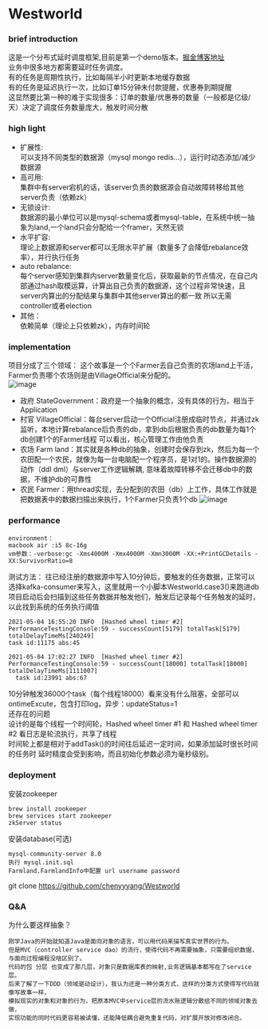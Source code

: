 # Westworld

### brief introduction
这是一个分布式延时调度框架,目前是第一个demo版本。[掘金博客地址](https://juejin.cn/post/6951905809617911845)   
业务中很多地方都需要延时任务调度。  
有的任务是周期性执行，比如每隔半小时更新本地缓存数据  
有的任务是延迟执行一次，比如订单15分钟未付款提醒，优惠券到期提醒  
这显然要比第一种的难于实现很多：订单的数量/优惠券的数量（一般都是亿级/天）决定了调度任务数量庞大，触发时间分散    

### high light
- 扩展性:  
可以支持不同类型的数据源（mysql mongo redis...），运行时动态添加/减少数据源
- 高可用:  
集群中有server宕机的话，该server负责的数据源会自动故障转移给其他server负责（依赖zk）
- 无锁设计:  
数据源的最小单位可以是mysql-schema或者mysql-table，在系统中统一抽象为land,一个land只会分配给一个framer，天然无锁
- 水平扩容:  
理论上数据源和server都可以无限水平扩展（数量多了会降低rebalance效率），并行执行任务
- auto rebalance:  
每个server感知到集群内server数量变化后，获取最新的节点情况，在自己内部通过hash取模运算，计算出自己负责的数据源，这个过程非常快速，且server内算出的分配结果与集群中其他server算出的都一致
所以无需controller或者election
- 其他：  
依赖简单（理论上只依赖zk），内存时间轮

### implementation
项目分成了三个领域： 
这个故事是一个个Farmer去自己负责的农场land上干活，Farmer负责哪个农场则是由VillageOfficial来分配的。  
![image](https://user-images.githubusercontent.com/22273370/116992504-b2709b80-ad08-11eb-83cf-5a908009f752.png)

- 政府 StateGovernment：政府是一个抽象的概念，没有具体的行为，相当于Application
- 村官 VillageOfficial：每台server启动一个Official注册成临时节点，并通过zk监听，本地计算rebalance后负责的db，拿到db后根据负责的db数量为每1个db创建1个的Farmer线程
可以看出，核心管理工作由他负责
- 农场 Farm land：其实就是各种db的抽象，创建时会保存到zk，然后为每一个农田配一个农民，就像为每一台电脑配一个程序员，是1对1的。操作数据源的动作（ddl dml）与server工作逻辑解耦,
意味着故障转移不会迁移db中的数据，不维护db的可靠性
- 农民 Farmer：用thread实现，去分配到的农田（db）上工作，具体工作就是把数据表中的数据扫描出来执行，1个Farmer只负责1个db
![image](https://user-images.githubusercontent.com/22273370/116993215-bbae3800-ad09-11eb-8f0a-64b0aeda36d9.png)

### performance
```
environment：
macbook air :i5 8c-16g 
vm参数：-verbose:gc -Xms4000M -Xmx4000M -Xmn3000M -XX:+PrintGCDetails -XX:SurvivorRatio=8
```
测试方法：
往已经注册的数据源中写入10分钟后，要触发的任务数据，正常可以选择kafka-consumer来写入，这里就用一个小脚本Westworld.case3()来跑进db  
项目启动后会扫描到这些任务数据并触发他们，触发后记录每个任务触发的延时，以此找到系统的任务执行阈值
```
2021-05-04 16:55:20 INFO  [Hashed wheel timer #2] PerformanceTestingConsole:59 - successCount[5179] totalTask[5179] totalDelayTimeMs[240249]
task id:11175 abs:45

2021-05-04 17:02:27 INFO  [Hashed wheel timer #2] PerformanceTestingConsole:59 - successCount[18000] totalTask[18000] totalDelayTimeMs[1111007]
  task id:23991 abs:67
```
10分钟触发36000个task（每个线程18000）看来没有什么阻塞，全部可以ontimeExcute，包含打印log，异步：updateStatus=1    
还存在的问题   
设计的是每个线程一个时间轮，Hashed wheel timer #1 和 Hashed wheel timer #2 看日志是轮流执行，共享了线程  
时间轮上都是相对于addTask()的时间往后延迟一定时间，如果添加延时很长时间 的任务时 延时精度会受到影响，而且初始化参数必须为毫秒级别。  





### deployment
安装zookeeper
```
brew install zookeeper
brew services start zookeeper
zkServer status
```
安装database(可选)
```angular2
mysql-community-server 8.0
执行 mysql.init.sql
Farmland.FarmlandInfo中配置 url username password
```

git clone https://github.com/chenyyyang/Westworld


### Q&A
为什么要这样抽象？  
```
刚学Java的开始就知道Java是面向对象的语言，可以用代码来描写真实世界的行为。
但是MVC（controller service dao）的流行，使得代码不再需要抽象，只需要组织数据，与面向过程编程没啥区别了。
代码的包 分层 也变成了那几层，对象只是数据库表的映射,业务逻辑基本都写在了service层。
后来了解了一下DDD（领域驱动设计），我认为还是一种分类方式，这样的分类方式使得写代码就像写故事一样，
模拟现实的对象和对象的行为，把原本MVC中service层的流水账逻辑分散给不同的领域对象去做，
实现功能的同时代码更容易被读懂，还能降低耦合避免重复代码，对扩展开放对修改闭合。
```
